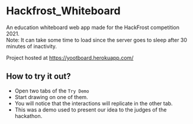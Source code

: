 # Hackfrost_Whiteboard
An education whiteboard web app made for the HackFrost competition 2021. \
Note: It can take some time to load since the server goes to sleep after 30 minutes of inactivity.

Project hosted at https://yootboard.herokuapp.com/

## How to try it out?
- Open two tabs of the `Try Demo`
- Start drawing on one of them.
- You will notice that the interactions will replicate in the other tab.
- This was a demo used to present our idea to the judges of the hackathon.
